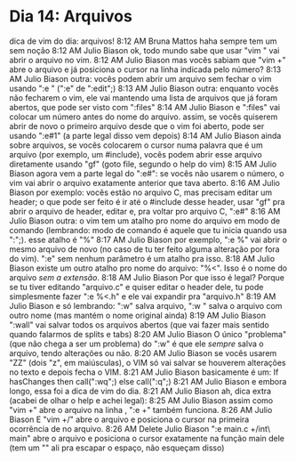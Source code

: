# Dia 14: Arquivos

dica de vim do dia: arquivos!
8:12 AM
Bruna Mattos
haha sempre tem um sem noção
8:12 AM
Julio Biason
ok, todo mundo sabe que usar "vim <arquivo>" vai abrir o arquivo no vim.
8:12 AM
Julio Biason
mas vocês sabiam que "vim <arquivo> +<numero>" abre o arquivo e já posiciona o cursor na linha indicada pelo número?
8:13 AM
Julio Biason
outra: vocês podem abrir um arquivo sem fechar o vim usando ":e <arquivo>" (":e" de ":edit";)
8:13 AM
Julio Biason
outra: enquanto vocês não fecharem o vim, ele vai mantendo uma lista de arquivos que já foram abertos, que pode ser visto com ":files"
8:14 AM
Julio Biason
e ":files" vai colocar um número antes do nome do arquivo. assim, se vocês quiserem abrir de novo o primeiro arquivo desde que o vim foi aberto, pode ser usando ":e#1" (a parte legal disso vem depois)
8:14 AM
Julio Biason
ainda sobre arquivos, se vocês colocarem o cursor numa palavra que é um arquivo (por exemplo, um #include), vocês podem abrir esse arquivo diretamente usando "gf" (goto file, segundo o help do vim)
8:15 AM
Julio Biason
agora vem a parte legal do ":e#<numero>": se vocês não usarem o número, o vim vai abrir o arquivo exatamente anterior que tava aberto.
8:16 AM
Julio Biason
por exemplo: vocês estão no arquivo C, mas precisam editar um header; o que pode ser feito é ir até o #include desse header, usar "gf" pra abrir o arquivo de header, editar e, pra voltar pro arquivo C, ":e#"
8:16 AM
Julio Biason
outra: o vim tem um atalho pro nome do arquivo em modo de comando (lembrando: modo de comando é aquele que tu inicia quando usa ":";). esse atalho é "%"
8:17 AM
Julio Biason
por exemplo, ":e %" vai abrir o mesmo arquivo de novo (no caso de tu ter feito alguma alteração por fora do vim). ":e" sem nenhum parâmetro é um atalho pra isso.
8:18 AM
Julio Biason
existe um outro atalho pro nome do arquivo: "%<". Isso é o nome do arquivo *sem a extensão*.
8:18 AM
Julio Biason
Por que isso é legal? Porque se tu tiver editando "arquivo.c" e quiser editar o header dele, tu pode simplesmente fazer ":e %<.h" e ele vai expandir pra "arquivo.h"
8:19 AM
Julio Biason
e só lembrando: ":w" salva arquivo, ":w <nome>" salva o arquivo com outro nome (mas mantém o nome original ainda)
8:19 AM
Julio Biason
":wall" vai salvar todos os arquivos abertos (que vai fazer mais sentido quando falarmos de splits e tabs)
8:20 AM
Julio Biason
O único "problema" (que não chega a ser um problema) do ":w" é que ele *sempre* salva o arquivo, tendo alterações ou não.
8:20 AM
Julio Biason
se vocês usarem "ZZ" (dois "z", em maiúsculas), o VIM só vai salvar se houverem alterações no texto e depois fecha o VIM.
8:21 AM
Julio Biason
basicamente é um: If hasChanges then call(":wq";) else call(":q";)
8:21 AM
Julio Biason
e embora longo, essa foi a dica de vim do dia.
8:21 AM
Julio Biason
ah, dica extra (acabei de olhar o help e achei legal):
8:25 AM
Julio Biason
assim como "vim <arquivo> +<num>" abre o arquivo na linha <num>, ":e <arquivo> +<num>" também funciona.
8:26 AM
Julio Biason
E "vim <arquivo> +/<expressao>" abre o arquivo e posiciona o cursor na primeira ocorrência de <expressao> no arquivo.
8:26 AM
Delete
Julio Biason
":e main.c +/int\ main" abre o arquivo e posiciona o cursor exatamente na função main dele (tem um "\" ali pra escapar o espaço, não esqueçam disso)